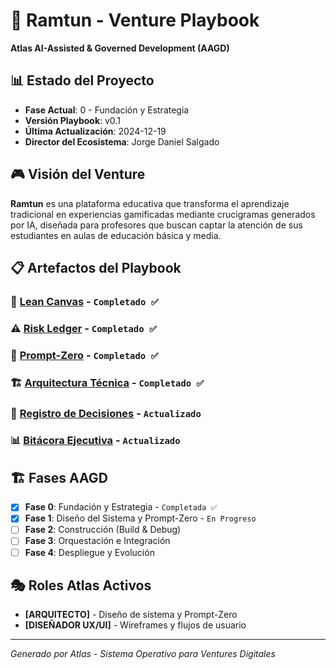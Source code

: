 # 🎯 Ramtun - Venture Playbook

**Atlas AI-Assisted & Governed Development (AAGD)**

## 📊 Estado del Proyecto
- **Fase Actual**: 0 - Fundación y Estrategia
- **Versión Playbook**: v0.1
- **Última Actualización**: 2024-12-19
- **Director del Ecosistema**: Jorge Daniel Salgado

## 🎮 Visión del Venture
**Ramtun** es una plataforma educativa que transforma el aprendizaje tradicional en experiencias gamificadas mediante crucigramas generados por IA, diseñada para profesores que buscan captar la atención de sus estudiantes en aulas de educación básica y media.

## 📋 Artefactos del Playbook

### 🎯 [Lean Canvas](./docs/lean-canvas.md) - `Completado ✅`
### ⚠️ [Risk Ledger](./docs/risk-ledger.md) - `Completado ✅`
### 🎯 [Prompt-Zero](./docs/prompt-zero.md) - `Completado ✅`
### 🏗️ [Arquitectura Técnica](./docs/technical-architecture.md) - `Completado ✅`
### 📝 [Registro de Decisiones](./docs/decision-log.md) - `Actualizado`
### 📊 [Bitácora Ejecutiva](./docs/executive-log.md) - `Actualizado`

## 🏗️ Fases AAGD

- [x] **Fase 0**: Fundación y Estrategia - `Completada ✅`
- [x] **Fase 1**: Diseño del Sistema y Prompt-Zero - `En Progreso`
- [ ] **Fase 2**: Construcción (Build & Debug)
- [ ] **Fase 3**: Orquestación e Integración
- [ ] **Fase 4**: Despliegue y Evolución

## 🎭 Roles Atlas Activos
- **[ARQUITECTO]** - Diseño de sistema y Prompt-Zero
- **[DISEÑADOR UX/UI]** - Wireframes y flujos de usuario

---
*Generado por Atlas - Sistema Operativo para Ventures Digitales*
